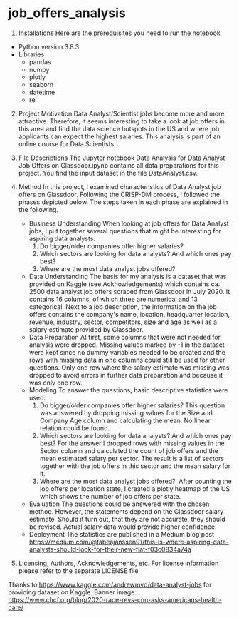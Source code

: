 # job_offers_analysis
1. Installations
Here are the prerequisites you need to run the notebook
- Python version 3.8.3
- Libraries
	- pandas
	- numpy
	- plotly
	- seaborn
	- datetime
	- re

2. Project Motivation
Data Analyst/Scientist jobs become more and more attractive. Therefore, it seems interesting to take a look at job offers in this area and find the data science hotspots in the US and where job applicants can expect the highest salaries. This analysis is part of an online course for Data Scientists.

3. File Descriptions
The Jupyter notebook Data Analysis for Data Analyst Job Offers on Glassdoor.ipynb contains all data preparations for this project. You find the input dataset in the file DataAnalyst.csv.

4. Method
In this project, I examined characteristics of Data Analyst job offers on Glassdoor.
Following the CRISP-DM process, I followed the phases depicted below. The steps taken in each phase are explained in the following.
	- Business Understanding
		When looking at job offers for Data Analyst jobs, I put together several questions that might be interesting for aspiring data analysts:
		1. Do bigger/older companies offer higher salaries?
		2. Which sectors are looking for data analysts? And which ones pay best?
		3. Where are the most data analyst jobs offered? 
	- Data Understanding
		The basis for my analysis is a dataset that was provided on Kaggle (see Acknowledgements) which contains ca. 2500 data analyst job offers scraped from Glassdoor in July 2020. It contains 16 columns, of which three are numerical and 13 categorical. Next to a job description, the information on the job offers contains the company's name, location, headquarter location, revenue, industry, sector, competitors, size and age as well as a salary estimate provided by Glassdoor.
	- Data Preparation
		At first, some columns that were not needed for analysis were dropped.
		Missing values marked by -1 in the dataset were kept since no dummy variables needed to be created and the rows with missing data in one columns could still be used for other questions. Only one row where the salary estimate was missing was dropped to avoid errors in further data preparation and because it was only one row.
	- Modeling
		To answer the questions, basic descriptive statistics were used.
		1. Do bigger/older companies offer higher salaries?
			This question was answered by dropping missing values for the Size and Company Age column and calculating the mean. 
			No linear relation could be found.
		2. Which sectors are looking for data analysts? And which ones pay best?
			For the answer I dropped rows with missing values in the Sector column and calculated the count of job offers and the mean estimated salary per sector.
			The result is a list of sectors together with the job offers in this sector and the mean salary for it.
		3. Where are the most data analyst jobs offered? 
			After counting the job offers per location state, I created a plotly heatmap of the US which shows the number of job offers per state.
	- Evaluation
		The questions could be answered with the chosen method. However, the statements depend on the Glassdoor salary estimate. Should it turn out, that they are not accurate, they should be revised. Actual salary data would provide higher confidence.
	- Deployment
		The statistics are published in a Medium blog post https://medium.com/@tabeajanssen91/this-is-where-aspiring-data-analysts-should-look-for-their-new-flat-f03c0834a74a

5. Licensing, Authors, Acknowledgements, etc.
For license information please refer to the separate LICENSE file.

Thanks to https://www.kaggle.com/andrewmvd/data-analyst-jobs for providing dataset on Kaggle.
Banner image: https://www.chcf.org/blog/2020-race-revs-cnn-asks-americans-health-care/
